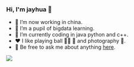 ### Hi, I'm jayhua 👋

- 🔭 I’m now working in china.
- 🌱 I’m a pupil of bigdata learning. 
- 🤔 I’m currently coding in java python and c++.
- ❤️ I like playing ball 🏀🎳	🏸 and photography 📸.
- 💬 Be free to ask me about anything [here](https://github.com/JayITH/JayITH/issues).

![](https://raw.githubusercontent.com/thinkingthigh/thinkingthigh/main/assets/github-contribution-grid-snake.svg)
